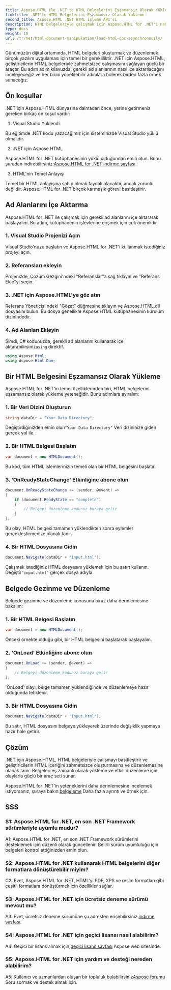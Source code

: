 ```yaml
---
title: Aspose.HTML ile .NET'te HTML Belgelerini Eşzamansız Olarak Yükleme
linktitle: .NET'te HTML Belgelerini Eşzamansız Olarak Yükleme
second_title: Aspose.HTML .NET HTML işleme API'si
description: HTML belgeleriyle çalışmak için Aspose.HTML for .NET'i nasıl kullanacağınızı öğrenin. Geliştiriciler için örnekler ve SSS içeren adım adım kılavuz.
type: docs
weight: 10
url: /tr/net/html-document-manipulation/load-html-doc-asynchronously/
---
```


Günümüzün dijital ortamında, HTML belgeleri oluşturmak ve düzenlemek birçok yazılım uygulaması için temel bir gerekliliktir. .NET için Aspose.HTML, geliştiricilerin HTML belgeleriyle zahmetsizce çalışmasını sağlayan güçlü bir araçtır. Bu adım adım kılavuzda, gerekli ad alanlarının nasıl içe aktarılacağını inceleyeceğiz ve her birini yönetilebilir adımlara bölerek birden fazla örnek sunacağız.

## Ön koşullar

.NET için Aspose.HTML dünyasına dalmadan önce, yerine getirmeniz gereken birkaç ön koşul vardır:

1. Visual Studio Yüklendi

Bu eğitimde .NET kodu yazacağımız için sisteminizde Visual Studio yüklü olmalıdır.

2. .NET için Aspose.HTML

 Aspose.HTML for .NET kütüphanesinin yüklü olduğundan emin olun. Bunu şuradan indirebilirsiniz:[Aspose.HTML for .NET indirme sayfası](https://releases.aspose.com/html/net/).

3. HTML'nin Temel Anlayışı

Temel bir HTML anlayışına sahip olmak faydalı olacaktır, ancak zorunlu değildir. Aspose.HTML for .NET birçok karmaşık görevi basitleştirir.

## Ad Alanlarını İçe Aktarma

Aspose.HTML for .NET ile çalışmak için gerekli ad alanlarını içe aktararak başlayalım. Bu adım, kütüphanenin işlevlerine erişmek için çok önemlidir.

### 1. Visual Studio Projenizi Açın

Visual Studio'nuzu başlatın ve Aspose.HTML for .NET'i kullanmak istediğiniz projeyi açın.

### 2. Referansları ekleyin

Projenizde, Çözüm Gezgini'ndeki "Referanslar"a sağ tıklayın ve "Referans Ekle"yi seçin.

### 3. .NET için Aspose.HTML'ye göz atın

Referans Yöneticisi'ndeki "Gözat" düğmesine tıklayın ve Aspose.HTML.dll dosyasını bulun. Bu dosya genellikle Aspose.HTML kütüphanesinin kurulum dizinindedir.

### 4. Ad Alanları Ekleyin

 Şimdi, C# kodunuzda, gerekli ad alanlarını kullanarak içe aktarabilirsiniz`using` direktif.

```csharp
using Aspose.Html;
using Aspose.Html.Dom;
```

## Bir HTML Belgesini Eşzamansız Olarak Yükleme

Aspose.HTML for .NET'in temel özelliklerinden biri, HTML belgelerini eşzamansız olarak yükleme yeteneğidir. Bunu adımlara ayıralım:

### 1. Bir Veri Dizini Oluşturun

```csharp
string dataDir = "Your Data Directory";
```

 Değiştirdiğinizden emin olun`"Your Data Directory"` Veri dizininize giden gerçek yol ile.

### 2. Bir HTML Belgesi Başlatın

```csharp
var document = new HTMLDocument();
```

Bu kod, tüm HTML işlemlerinizin temeli olan bir HTML belgesini başlatır.

### 3. 'OnReadyStateChange' Etkinliğine abone olun

```csharp
document.OnReadyStateChange += (sender, @event) =>
{
    if (document.ReadyState == "complete")
    {
        // Belgeyi düzenleme kodunuz buraya gelir
    }
};
```

Bu olay, HTML belgesi tamamen yüklendikten sonra eylemler gerçekleştirmenize olanak tanır.

### 4. Bir HTML Dosyasına Gidin

```csharp
document.Navigate(dataDir + "input.html");
```

 Çalışmak istediğiniz HTML dosyasını yüklemek için bu satırı kullanın. Değiştir`"input.html"` gerçek dosya adıyla.

## Belgede Gezinme ve Düzenleme

Belgede gezinme ve düzenleme konusuna biraz daha derinlemesine bakalım:

### 1. Bir HTML Belgesi Başlatın

```csharp
var document = new HTMLDocument();
```

Önceki örnekte olduğu gibi, bir HTML belgesini başlatarak başlayalım.

### 2. 'OnLoad' Etkinliğine abone olun

```csharp
document.OnLoad += (sender, @event) =>
{
    // Belgeyi düzenleme kodunuz buraya gelir
};
```

'OnLoad' olayı, belge tamamen yüklendiğinde ve düzenlemeye hazır olduğunda tetiklenir.

### 3. Bir HTML Dosyasına Gidin

```csharp
document.Navigate(dataDir + "input.html");
```

Bu satır, HTML dosyasını belgeye yükleyerek üzerinde değişiklik yapmaya hazır hale getirir.

## Çözüm

.NET için Aspose.HTML, HTML belgeleriyle çalışmayı basitleştirir ve geliştiricilerin HTML içeriğini zahmetsizce oluşturmasına ve düzenlemesine olanak tanır. Belgeleri eş zamanlı olarak yükleme ve etkili düzenleme için olaylarla güçlü bir araç seti sunar.

 Aspose.HTML for .NET'in yeteneklerini daha derinlemesine incelemek istiyorsanız, şuraya bakın:[belgeleme](https://reference.aspose.com/html/net/) Daha fazla ayrıntı ve örnek için.

## SSS

### S1: Aspose.HTML for .NET, en son .NET Framework sürümleriyle uyumlu mudur?

A1: Aspose.HTML for .NET, en son .NET Framework sürümlerini desteklemek için düzenli olarak güncellenir. Belirli sürüm uyumluluğu için belgeleri kontrol ettiğinizden emin olun.

### S2: Aspose.HTML for .NET kullanarak HTML belgelerini diğer formatlara dönüştürebilir miyim?

C2: Evet, Aspose.HTML for .NET, HTML'yi PDF, XPS ve resim formatları gibi çeşitli formatlara dönüştürmek için özellikler sağlar.

### S3: Aspose.HTML for .NET için ücretsiz deneme sürümü mevcut mu?

 A3: Evet, ücretsiz deneme sürümüne şu adresten erişebilirsiniz:[indirme sayfası](https://releases.aspose.com/).

### S4: Aspose.HTML for .NET için geçici lisansı nasıl alabilirim?

 A4: Geçici bir lisans almak için,[geçici lisans sayfası](https://purchase.aspose.com/temporary-license/) Aspose web sitesinde.

### S5: Aspose.HTML for .NET için yardım ve desteği nereden alabilirim?

 A5: Kullanıcı ve uzmanlardan oluşan bir topluluk bulabilirsiniz[Aspose forumu](https://forum.aspose.com/) Soru sormak ve destek almak için.